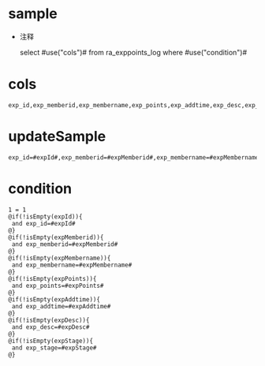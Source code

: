 sample
===
* 注释

	select #use("cols")# from ra_exppoints_log  where  #use("condition")#

cols
===
	exp_id,exp_memberid,exp_membername,exp_points,exp_addtime,exp_desc,exp_stage

updateSample
===
	
	exp_id=#expId#,exp_memberid=#expMemberid#,exp_membername=#expMembername#,exp_points=#expPoints#,exp_addtime=#expAddtime#,exp_desc=#expDesc#,exp_stage=#expStage#

condition
===

	1 = 1  
	@if(!isEmpty(expId)){
	 and exp_id=#expId#
	@}
	@if(!isEmpty(expMemberid)){
	 and exp_memberid=#expMemberid#
	@}
	@if(!isEmpty(expMembername)){
	 and exp_membername=#expMembername#
	@}
	@if(!isEmpty(expPoints)){
	 and exp_points=#expPoints#
	@}
	@if(!isEmpty(expAddtime)){
	 and exp_addtime=#expAddtime#
	@}
	@if(!isEmpty(expDesc)){
	 and exp_desc=#expDesc#
	@}
	@if(!isEmpty(expStage)){
	 and exp_stage=#expStage#
	@}
	
	